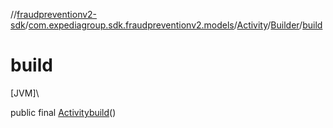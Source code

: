 //[fraudpreventionv2-sdk](../../../../index.md)/[com.expediagroup.sdk.fraudpreventionv2.models](../../index.md)/[Activity](../index.md)/[Builder](index.md)/[build](build.md)

# build

[JVM]\

public final [Activity](../index.md)[build](build.md)()
